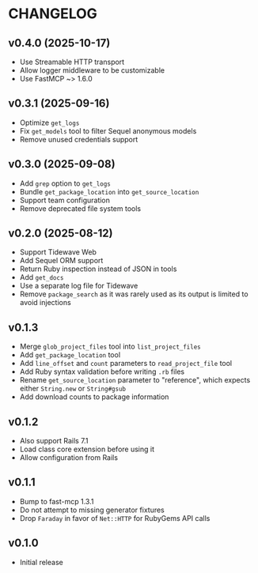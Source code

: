 # CHANGELOG

## v0.4.0 (2025-10-17)

* Use Streamable HTTP transport
* Allow logger middleware to be customizable
* Use FastMCP ~> 1.6.0

## v0.3.1 (2025-09-16)

* Optimize `get_logs`
* Fix `get_models` tool to filter Sequel anonymous models
* Remove unused credentials support

## v0.3.0 (2025-09-08)

* Add `grep` option to `get_logs`
* Bundle `get_package_location` into `get_source_location`
* Support team configuration
* Remove deprecated file system tools

## v0.2.0 (2025-08-12)

* Support Tidewave Web
* Add Sequel ORM support
* Return Ruby inspection instead of JSON in tools
* Add `get_docs`
* Use a separate log file for Tidewave
* Remove `package_search` as it was rarely used as its output is limited to avoid injections

## v0.1.3

* Merge `glob_project_files` tool into `list_project_files`
* Add `get_package_location` tool
* Add `line_offset` and `count` parameters to `read_project_file` tool
* Add Ruby syntax validation before writing `.rb` files
* Rename `get_source_location` parameter to "reference", which expects either `String.new` or `String#gsub`
* Add download counts to package information

## v0.1.2

* Also support Rails 7.1
* Load class core extension before using it
* Allow configuration from Rails

## v0.1.1

* Bump to fast-mcp 1.3.1
* Do not attempt to missing generator fixtures
* Drop `Faraday` in favor of `Net::HTTP` for RubyGems API calls

## v0.1.0

* Initial release